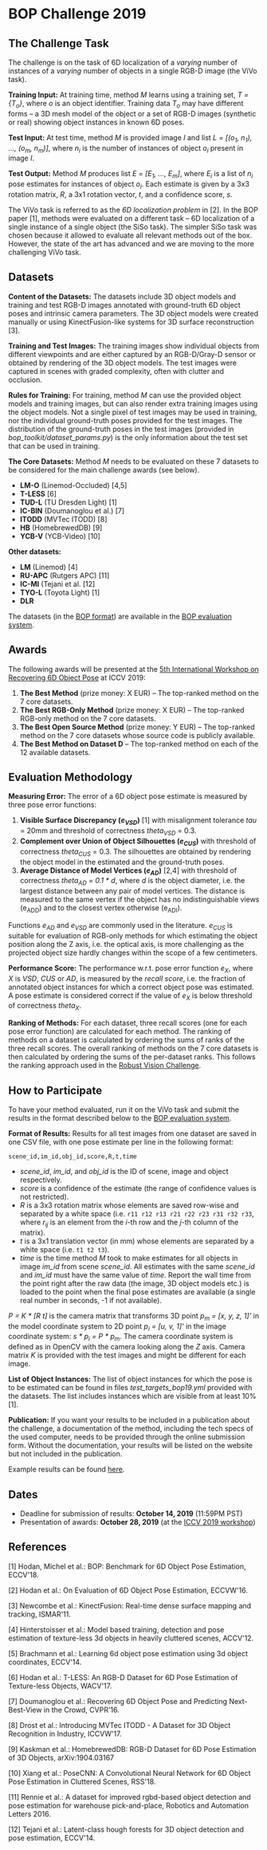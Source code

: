 # BOP Challenge 2019

## The Challenge Task

The challenge is on the task of 6D localization of a *varying* number of
instances of a *varying* number of objects in a single RGB-D image (the ViVo
task).

**Training Input:** At training time, method *M* learns using a training set,
*T = {T<sub>o</sub>}*, where *o* is an object identifier. Training data
*T<sub>o</sub>* may have different forms – a 3D mesh model of the object or a
set of RGB-D images (synthetic or real) showing object instances in known 6D
poses.

**Test Input:** At test time, method *M* is provided image *I* and list
*L = [(o<sub>1</sub>, n<sub>1</sub>), ..., (o<sub>m</sub>, n<sub>m</sub>)]*,
where *n<sub>i</sub>* is the number of instances of object *o<sub>i</sub>*
present in image *I*.

**Test Output:** Method *M* produces list
*E = [E<sub>1</sub>, ..., E<sub>m</sub>]*, where *E<sub>i</sub>* is a list of
*n<sub>i</sub>* pose estimates for instances of object *o<sub>i</sub>*. Each
estimate is given by a 3x3 rotation matrix, *R*, a 3x1 rotation vector, *t*,
and a confidence score, *s*.

The ViVo task is referred to as the *6D localization problem* in [2]. In the BOP
paper [1], methods were evaluated on a different task – 6D localization of a
single instance of a single object (the SiSo task). The simpler SiSo task was
chosen because it allowed to evaluate all relevant methods out of the box.
However, the state of the art has advanced and we are moving to the
more challenging ViVo task.

## Datasets

**Content of the Datasets:** The datasets include 3D object models and training
and test RGB-D images annotated with ground-truth 6D object poses and intrinsic
camera parameters. The 3D object models were created manually or using
KinectFusion-like systems for 3D surface reconstruction [3].

**Training and Test Images:** The training images show individual objects from
different viewpoints and are either captured by an RGB-D/Gray-D sensor or
obtained by rendering of the 3D object models. The test images were captured in
scenes with graded complexity, often with clutter and occlusion.

**Rules for Training:** For training, method *M* can use the provided object
models and training images, but can also render extra training images using the
object models. Not a single pixel of test images may be used in training, nor
the individual ground-truth poses provided for the test images. The distribution
of the ground-truth poses in the test images (provided in
*bop_toolkit/dataset_params.py*) is the only information about the test set that
can be used in training.

**The Core Datasets:** Method *M* needs to be evaluated on these 7 datasets to
be considered for the main challenge awards (see below).

* **LM-O** (Linemod-Occluded) [4,5]
* **T-LESS** [6]
* **TUD-L** (TU Dresden Light) [1]
* **IC-BIN** (Doumanoglou et al.) [7]
* **ITODD** (MVTec ITODD) [8]
* **HB** (HomebrewedDB) [9]
* **YCB-V** (YCB-Video) [10]

**Other datasets:**

* **LM** (Linemod) [4]
* **RU-APC** (Rutgers APC) [11]
* **IC-MI** (Tejani et al. [12]
* **TYO-L** (Toyota Light) [1]
* **DLR**

The datasets (in the
[BOP format](https://github.com/thodan/bop_toolkit/blob/master/docs/bop_datasets_format.md))
are available in the
[BOP evaluation system](http://bop.felk.cvut.cz/datasets/).

## Awards

The following awards will be presented at the
[5th International Workshop on Recovering 6D Object Pose](http://cmp.felk.cvut.cz/sixd/workshop_2019/)
at ICCV 2019:

1. **The Best Method** (prize money: X EUR) – The top-ranked method on the 7
core datasets.
2. **The Best RGB-Only Method** (prize money: X EUR) – The top-ranked RGB-only
method on the 7 core datasets.
3. **The Best Open Source Method** (prize money: Y EUR) – The top-ranked method
on the 7 core datasets whose source code is publicly available.
4. **The Best Method on Dataset D** – The top-ranked method on each of the 12
available datasets.

## Evaluation Methodology

**Measuring Error:** The error of a 6D object pose estimate is measured by three
pose error functions:

1. **Visible Surface Discrepancy (*e<sub>VSD</sub>*)** [1] with misalignment
tolerance *tau* = 20mm and threshold of correctness *theta<sub>VSD</sub>* = 0.3.
2. **Complement over Union of Object Silhouettes (*e<sub>CUS</sub>*)** with
threshold of correctness *theta<sub>CUS</sub>* = 0.3. The silhouettes are
obtained by rendering the object model in the estimated and the ground-truth
poses.
3. **Average Distance of Model Vertices (*e<sub>AD</sub>*)** [2,4] with
threshold of correctness *theta<sub>AD</sub>* = *0.1 * d*, where *d* is the
object diameter, i.e. the largest distance between any pair of model vertices.
The distance is measured to the same vertex if the object has no
indistinguishable views (e<sub>ADD</sub>) and to the closest vertex otherwise
(e<sub>ADI</sub>).

Functions *e<sub>AD</sub>* and *e<sub>VSD</sub>* are commonly used in the
literature. *e<sub>CUS</sub>* is suitable for evaluation of RGB-only methods for
which estimating the object position along the Z axis, i.e. the optical axis, is
more challenging as the projected object size hardly changes within the scope of
a few centimeters.

**Performance Score:** The performance w.r.t. pose error function
*e<sub>X</sub>*, where *X* is *VSD*, *CUS* or *AD*, is measured by the
*recall score*, i.e. the fraction of annotated object instances for which a
correct object pose was estimated. A pose estimate is considered correct if the
value of *e<sub>X</sub>* is below threshold of correctness *theta<sub>X</sub>*.

**Ranking of Methods:** For each dataset, three recall scores (one for each pose
error function) are calculated for each method. The ranking of methods on a
dataset is calculated by ordering the sums of ranks of the three recall scores.
The overall ranking of methods on the 7 core datasets is then calculated by
ordering the sums of the per-dataset ranks. This follows the ranking approach
used in the
[Robust Vision Challenge](http://www.robustvision.net/leaderboard.php).

## How to Participate

To have your method evaluated, run it on the ViVo task and submit the results in
the format described below to the
[BOP evaluation system](http://bop.felk.cvut.cz).

**Format of Results:** Results for all test images from one dataset are saved in
one CSV file, with one pose estimate per line in the following format:

```
scene_id,im_id,obj_id,score,R,t,time
```

* *scene_id*, *im_id*, and *obj_id* is the ID of scene, image and object
respectively.
* *score* is a confidence of the estimate (the range of confidence values is not
restricted).
* *R* is a 3x3 rotation matrix whose elements are saved row-wise and separated
by a white space (i.e. ```r11 r12 r13 r21 r22 r23 r31 r32 r33```, where
*r<sub>ij</sub>* is an element from the *i*-th row and the *j*-th column of the
matrix).
* *t* is a 3x1 translation vector (in mm) whose elements are separated by a
white space (i.e. ```t1 t2 t3```).
* *time* is the time method *M* took to make estimates for all objects in image
*im_id* from scene *scene_id*. All estimates with the same *scene_id* and
*im_id* must have the same value of *time*. Report the wall time from the point
right after the raw data (the image, 3D object models etc.) is loaded to the
point when the final pose estimates are available (a single real number in
seconds, -1 if not available).

*P = K * [R t]* is the camera matrix that transforms 3D point
*p<sub>m</sub> = [x, y, z, 1]'* in the model coordinate system to 2D point
*p<sub>i</sub> = [u, v, 1]'* in the image coordinate system:
*s * p<sub>i</sub> = P * p<sub>m</sub>*. The camera coordinate system is defined
as in OpenCV with the camera looking along the *Z* axis. Camera matrix *K* is
provided with the test images and might be different for each image.

**List of Object Instances:** The list of object instances for which the pose is
to be estimated can be found in files *test_targets_bop19.yml* provided with the
datasets. The list includes instances which are visible from at least 10% [1].

**Publication:** If you want your results to be included in a publication about
the challenge, a documentation of the method, including the tech specs of the
used computer, needs to be provided through the online submission form. Without
the documentation, your results will be listed on the website but not included
in the publication.

Example results can be found
[here](http://ptak.felk.cvut.cz/6DB/public/bop_sample_results).

## Dates

* Deadline for submission of results: **October 14, 2019** (11:59PM PST)
* Presentation of awards: **October 28, 2019**
(at the [ICCV 2019 workshop](http://cmp.felk.cvut.cz/sixd/workshop_2019/))

## References

[1] Hodan, Michel et al.: BOP: Benchmark for 6D Object Pose Estimation, ECCV'18.

[2] Hodan et al.: On Evaluation of 6D Object Pose Estimation, ECCVW'16.

[3] Newcombe et al.: KinectFusion: Real-time dense surface mapping and tracking,
    ISMAR'11.

[4] Hinterstoisser et al.: Model based training, detection and pose estimation
    of texture-less 3d objects in heavily cluttered scenes, ACCV'12.

[5] Brachmann et al.: Learning 6d object pose estimation using 3d object
    coordinates, ECCV'14.
    
[6] Hodan et al.: T-LESS: An RGB-D Dataset for 6D Pose Estimation of
    Texture-less Objects, WACV'17.

[7] Doumanoglou et al.: Recovering 6D Object Pose and Predicting Next-Best-View
    in the Crowd, CVPR'16.

[8] Drost et al.: Introducing MVTec ITODD - A Dataset for 3D Object Recognition
    in Industry, ICCVW'17.

[9] Kaskman et al.: HomebrewedDB: RGB-D Dataset for 6D Pose Estimation of 3D
    Objects, arXiv:1904.03167

[10] Xiang et al.: PoseCNN: A Convolutional Neural Network for 6D Object Pose
     Estimation in Cluttered Scenes, RSS'18.
     
[11] Rennie et al.: A dataset for improved rgbd-based object detection and pose
     estimation for warehouse pick-and-place, Robotics and Automation
     Letters 2016.
 
[12] Tejani et al.: Latent-class hough forests for 3D object detection and pose
     estimation, ECCV'14.
